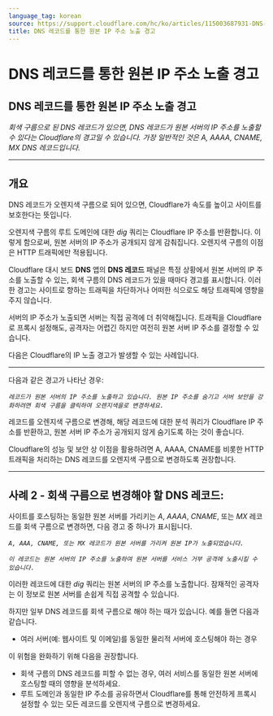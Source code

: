 ```yaml
---
language_tag: korean
source: https://support.cloudflare.com/hc/ko/articles/115003687931-DNS-%EB%A0%88%EC%BD%94%EB%93%9C%EB%A5%BC-%ED%86%B5%ED%95%9C-%EC%9B%90%EB%B3%B8-IP-%EC%A3%BC%EC%86%8C-%EB%85%B8%EC%B6%9C-%EA%B2%BD%EA%B3%A0
title: DNS 레코드를 통한 원본 IP 주소 노출 경고
---
```


# DNS 레코드를 통한 원본 IP 주소 노출 경고

## DNS 레코드를 통한 원본 IP 주소 노출 경고

_회색 구름으로 된 DNS 레코드가 있으면, DNS 레코드가 원본 서버의 IP 주소를 노출할 수 있다는 Cloudflare의 경고일 수 있습니다. 가장 일반적인 것은 A, AAAA, CNAME, MX DNS 레코드입니다._

___

## 개요

DNS 레코드가 오렌지색 구름으로 되어 있으면, Cloudflare가 속도를 높이고 사이트를 보호한다는 뜻입니다.

오렌지색 구름의 루트 도메인에 대한 _dig_ 쿼리는 Cloudflare IP 주소를 반환합니다. 이렇게 함으로써, 원본 서버의 IP 주소가 공개되지 않게 감춰집니다. 오렌지색 구름의 이점은 HTTP 트래픽에만 적용됩니다.

Cloudflare 대시 보드 **DNS** 앱의 **DNS 레코드** 패널은 특정 상황에서 원본 서버의 IP 주소를 노출할 수 있는, 회색 구름의 DNS 레코드가 있을 때마다 경고를 표시합니다. 이러한 경고는 사이트로 향하는 트래픽을 차단하거나 어떠한 식으로도 해당 트래픽에 영향을 주지 않습니다.

서버의 IP 주소가 노출되면 서버는 직접 공격에 더 취약해집니다. 트래픽을 Cloudflare로 프록시 설정해도, 공격자는 어렵긴 하지만 여전히 원본 서버 IP 주소를 결정할 수 있습니다.

다음은 Cloudflare의 IP 노출 경고가 발생할 수 있는 사례입니다.

___

다음과 같은 경고가 나타난 경우:

_`레코드가 원본 서버의 IP 주소를 노출하고 있습니다. 원본 IP 주소를 숨기고 서버 보안을 강화하려면 회색 구름을 클릭하여 오렌지색을로 변경하세요.`_

레코드를 오렌지색 구름으로 변경해, 해당 레코드에 대한 분석 쿼리가 Cloudflare IP 주소를 반환하고, 원본 서버 IP 주소가 공개되지 않게 숨기도록 하는 것이 좋습니다.

Cloudflare의 성능 및 보안 상 이점을 활용하려면 A, AAAA, CNAME를 비롯한 HTTP 트래픽을 처리하는 DNS 레코드를 오렌지색 구름으로 변경하도록 권장합니다.

___

## 사례 2 - 회색 구름으로 변경해야 할 DNS 레코드:

사이트를 호스팅하는 동일한 원본 서버를 가리키는 _A_, _AAAA_, _CNAME_, 또는 _MX_ 레코드를 회색 구름으로 변경하면, 다음 경고 중 하나가 표시됩니다.

_`A, AAA, CNAME, 또는 MX 레코드가 원본 서버를 가리켜 원본 IP가 노출되었습니다.`_

_`이 레코드는 원본 서버의 IP 주소를 노출하여 원본 서버를 서비스 거부 공격에 노출시킬 수 있습니다.`_

이러한 레코드에 대한 _dig_ 쿼리는 원본 서버의 IP 주소를 노출합니다. 잠재적인 공격자는 이 정보로 원본 서버를 손쉽게 직접 공격할 수 있습니다.

하지만 일부 DNS 레코드를 회색 구름으로 해야 하는 때가 있습니다. 예를 들면 다음과 같습니다.

-   여러 서버(예: 웹사이트 및 이메일)를 동일한 물리적 서버에 호스팅해야 하는 경우

이 위험을 완화하기 위해 다음을 권장합니다.

-   회색 구름의 DNS 레코드를 피할 수 없는 경우, 여러 서비스를 동일한 원본 서버에 호스팅할 때의 영향을 분석하세요.
-   루트 도메인과 동일한 IP 주소를 공유하면서 Cloudflare를 통해 안전하게 프록시 설정할 수 있는 모든 레코드를 오렌지색 구름으로 변경하세요.
